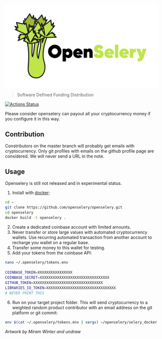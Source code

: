 <img align="middle" src="./docs/design/OpenSelery-04.svg" width="512">     

> Software Defined Funding Distribution

[![Actions Status](https://github.com/protontypes/openselery/workflows/openselery/badge.svg)](https://github.com/protontypes/openselery/actions)

Please consider openselery can payout all your cryptocurrency money if you configure it in this way.

## Contribution
Constributors on the 
master branch will probably get emails with cryptocurrency. Only git profiles with emails on the github profile page are considered. We will never send a URL in the note.

## Usage
Openselery is still not released and in experimental status.

1. Install with [docker](https://docs.docker.com/install/linux/docker-ce/ubuntu/):

```bash
cd ~
git clone https://github.com/openselery/openselery.git
cd openselery
docker build -t openselery .
```

2. Create a dedicated coinbase account with limited amounts. 
3. Never transfer or store large values with automated cryptocurrency wallets. Use recurring automated transaction from another account to recharge you wallet on a regular base. 
4. Transfer some money to this wallet for testing.  
5. Add your tokens from the coinbase API:      

```bash
nano ~/.openselery/tokens.env

COINBASE_TOKEN=XXXXXXXXXXXXXXXX
COINBASE_SECRET=XXXXXXXXXXXXXXXXXXXXXXXXXXXXXXXX
GITHUB_TOKEN=XXXXXXXXXXXXXXXXXXXXXXXXXXXXXXXX
LIBRARIES_IO_TOKEN=XXXXXXXXXXXXXXXXXXXXXXXXXXXXXXXX
# NEVER PRINT THIS
```

6. Run on your target project folder. This will send cryptocurrency to a weighted random product contributor with an email address on the git platform or git commit:    

```bash
env $(cat ~/.openselery/tokens.env | xargs) ~/openselery/selery_docker.sh <target_directory>
```

*Artwork by Miram Winter and undraw*
